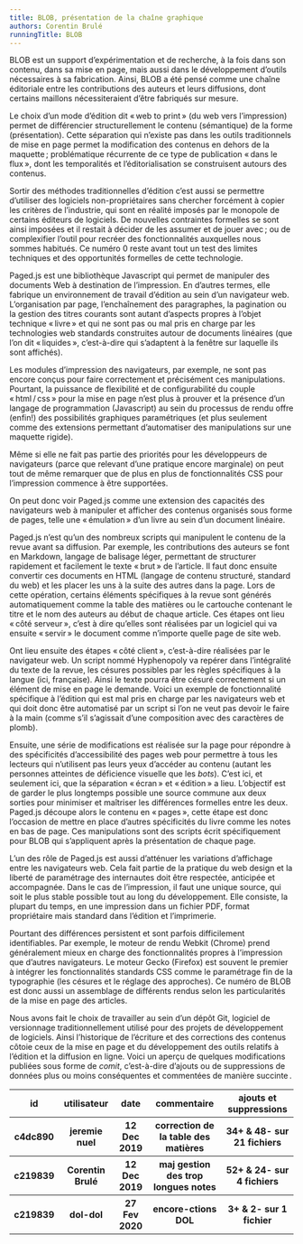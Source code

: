 ```yaml
---
title: BLOB, présentation de la chaîne graphique
authors: Corentin Brulé
runningTitle: BLOB
---
```


BLOB est un support d’expérimentation et de recherche, à la fois dans son contenu, dans sa mise en page, mais aussi dans le développement d’outils nécessaires à sa fabrication.
Ainsi, BLOB a été pensé comme une chaîne éditoriale entre les contributions des auteurs et leurs diffusions, dont certains maillons nécessiteraient d’être fabriqués sur mesure.

Le choix d’un mode d’édition dit «&#8239;web to print&#8239;» (du web vers l’impression) permet de différencier structurellement le contenu (sémantique) de la forme (présentation).
Cette séparation qui n’existe pas dans les outils traditionnels de mise en page permet la modification des contenus en dehors de la maquette&#8239;; problématique récurrente de ce type de publication «&#8239;dans le flux&#8239;», dont les temporalités et l’éditorialisation se construisent autours des contenus.

Sortir des méthodes traditionnelles d’édition c’est aussi se permettre d’utiliser des logiciels non-propriétaires sans chercher forcément à copier les critères de l’industrie, qui sont en réalité imposés par le monopole de certains éditeurs de logiciels. De nouvelles contraintes formelles se sont ainsi imposées et il restait à décider de les assumer et de jouer avec&#8239;; ou de complexifier l’outil pour recréer des fonctionnalités auxquelles nous sommes habitués. Ce numéro 0 reste avant tout un test des limites techniques et des opportunités formelles de cette technologie.

Paged.js est une bibliothèque Javascript qui permet de manipuler des documents Web à destination de l’impression. En d’autres termes, elle fabrique un environnement de travail d’édition au sein d’un navigateur web.
L’organisation par page, l’enchaînement des paragraphes, la pagination ou la gestion des titres courants sont autant d’aspects propres à l’objet technique «&#8239;livre&#8239;» et qui ne sont pas ou mal pris en charge par les technologies web standards construites autour de documents linéaires (que l’on dit «&#8239;liquides&#8239;», c’est-à-dire qui s’adaptent à la fenêtre sur laquelle ils sont affichés).

Les modules d’impression des navigateurs, par exemple, ne sont pas encore conçus pour faire correctement et précisément ces manipulations. Pourtant, la puissance de flexibilité et de configurabilité du couple «&#8239;html&#8239;/&#8239;css&#8239;» pour la mise en page n’est plus à prouver et la présence d’un langage de programmation (Javascript) au sein du processus de rendu offre (enfin!) des possibilités graphiques paramétriques (et plus seulement comme des extensions permettant d’automatiser des manipulations sur une maquette rigide).

Même si elle ne fait pas partie des priorités pour les développeurs de navigateurs (parce que relevant d’une pratique encore marginale) on peut tout de même remarquer que de plus en plus de fonctionnalités CSS pour l’impression commence à être supportées.

On peut donc voir Paged.js comme une extension des capacités des navigateurs web à manipuler et afficher des contenus organisés sous forme de pages, telle une «&#8239;émulation&#8239;» d’un livre au sein d’un document linéaire.

Paged.js n’est qu’un des nombreux scripts qui manipulent le contenu de la revue avant sa diffusion.
Par exemple, les contributions des auteurs se font en Markdown, langage de balisage léger, permettant de structurer rapidement et facilement le texte «&#8239;brut&#8239;» de l’article. Il faut donc ensuite convertir ces documents en HTML (langage de contenu structuré, standard du web) et les placer les uns à la suite des autres dans la page.
Lors de cette opération, certains éléments spécifiques à la revue sont générés automatiquement comme la table des matières ou le cartouche contenant le titre et le nom des auteurs au début de chaque article. Ces étapes ont lieu «&#8239;côté serveur&#8239;», c’est à dire qu’elles sont réalisées par un logiciel qui va ensuite «&#8239;servir&#8239;» le document comme n’importe quelle page de site web.

Ont lieu ensuite des étapes «&#8239;côté client&#8239;», c’est-à-dire réalisées par le navigateur web.
Un script nommé Hyphenopoly va repérer dans l’intégralité du texte de la revue, les césures possibles par les règles spécifiques à la langue (ici, française). Ainsi le texte pourra être césuré correctement si un élément de mise en page le demande.
Voici un exemple de fonctionnalité spécifique à l’édition qui est mal pris en charge par les navigateurs web et qui doit donc être automatisé par un script si l’on ne veut pas devoir le faire à la main (comme s’il s’agissait d’une composition avec des caractères de plomb).

Ensuite, une série de modifications est réalisée sur la page pour répondre à des spécificités d’accessibilité des pages web pour permettre à tous les lecteurs qui n’utilisent pas leurs yeux d’accéder au contenu (autant les personnes atteintes de déficience visuelle que les *bots*).
C’est ici, et seulement ici, que la séparation «&#8239;écran&#8239;» et «&#8239;édition&#8239;» a lieu. L’objectif est de garder le plus longtemps possible une source commune aux deux sorties pour minimiser et maîtriser les différences formelles entre les deux.
Paged.js découpe alors le contenu en «&#8239;pages&#8239;», cette étape est donc l’occasion de mettre en place d’autres spécificités du livre comme les notes en bas de page. Ces manipulations sont des scripts écrit spécifiquement pour BLOB qui s’appliquent après la présentation de chaque page.

L’un des rôle de Paged.js est aussi d’atténuer les variations d’affichage entre les navigateurs web. Cela fait partie de la pratique du web design et la liberté de paramétrage des internautes doit être respectée, anticipée et accompagnée. Dans le cas de l’impression, il faut une unique source, qui soit le plus stable possible tout au long du développement. Elle consiste, la plupart du temps, en une impression dans un fichier PDF, format propriétaire mais standard dans l’édition et l’imprimerie.

Pourtant des différences persistent et sont parfois difficilement identifiables. Par exemple, le moteur de rendu Webkit (Chrome) prend généralement mieux en charge des fonctionnalités propres à l’impression que d’autres navigateurs. Le moteur Gecko (Firefox) est souvent le premier à intégrer les fonctionnalités standards CSS comme le paramétrage fin de la typographie (les césures et le réglage des approches). Ce numéro de BLOB est donc aussi un assemblage de différents rendus selon les particularités de la mise en page des articles.

Nous avons fait le choix de travailler au sein d’un dépôt Git, logiciel de versionnage traditionnellement utilisé pour des projets de développement de logiciels. Ainsi l’historique de l’écriture et des corrections des contenus côtoie ceux de la mise en page et du développement des outils relatifs à l’édition et la diffusion en ligne. Voici un aperçu de quelques modifications publiées sous forme de *comit*, c’est-à-dire d’ajouts ou de suppressions de données plus ou moins conséquentes et commentées de manière succinte&#8239;.

<table>
<tr><th>id</th><th>utilisateur</th><th>date</th><th>commentaire</th><th>ajouts et suppressions</th></tr>
<tr><th>c4dc890</th><th>jeremie nuel</th><th>12 Dec 2019</th><th>correction de la table des matières</th><th>34+ & 48- sur 21 fichiers</th></tr>
<tr><th>c219839</th><th>Corentin Brulé</th><th>12 Dec 2019</th><th>maj gestion des trop longues notes</th><th>52+ & 24- sur 4 fichiers</th></tr>
<tr><th>c219839</th><th>dol-dol</th><th>27 Fev 2020</th><th>encore-ctions DOL</th><th>3+ & 2- sur 1 fichier</th></tr>
</table>
